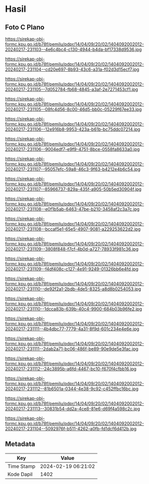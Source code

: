 # Hasil

## Foto C Plano

https://sirekap-obj-formc.kpu.go.id/b78f/pemilu/pdpr/14/04/09/20/02/1404092002012-20240217-231103--4e6c4bc4-c130-4944-b4da-bf17338d9536.jpg

https://sirekap-obj-formc.kpu.go.id/b78f/pemilu/pdpr/14/04/09/20/02/1404092002012-20240217-231104--cd20e697-8b93-43c6-a31a-f02d3d15ecf7.jpg

https://sirekap-obj-formc.kpu.go.id/b78f/pemilu/pdpr/14/04/09/20/02/1404092002012-20240217-231105--7d052784-fb68-4845-a3af-2e7271453cf1.jpg

https://sirekap-obj-formc.kpu.go.id/b78f/pemilu/pdpr/14/04/09/20/02/1404092002012-20240217-231105--08fc4d56-8c00-46d5-bb0c-05229f67ee33.jpg

https://sirekap-obj-formc.kpu.go.id/b78f/pemilu/pdpr/14/04/09/20/02/1404092002012-20240217-231106--12e916b8-9953-423a-b61b-bc75ddc07214.jpg

https://sirekap-obj-formc.kpu.go.id/b78f/pemilu/pdpr/14/04/09/20/02/1404092002012-20240217-231106--9004edf7-e9f9-4751-8bce-0558fa8633a0.jpg

https://sirekap-obj-formc.kpu.go.id/b78f/pemilu/pdpr/14/04/09/20/02/1404092002012-20240217-231107--95057efc-59a8-46c3-9f63-b4212e4b6c54.jpg

https://sirekap-obj-formc.kpu.go.id/b78f/pemilu/pdpr/14/04/09/20/02/1404092002012-20240217-231107--85966737-829a-435f-a905-50b5ed30904f.jpg

https://sirekap-obj-formc.kpu.go.id/b78f/pemilu/pdpr/14/04/09/20/02/1404092002012-20240217-231108--e0f1b5ab-6463-47be-b210-3458af2c3a7c.jpg

https://sirekap-obj-formc.kpu.go.id/b78f/pemilu/pdpr/14/04/09/20/02/1404092002012-20240217-231108--bccaf5e1-65e5-4907-9081-a229253622d2.jpg

https://sirekap-obj-formc.kpu.go.id/b78f/pemilu/pdpr/14/04/09/20/02/1404092002012-20240217-231109--3808f848-f7cf-4b0d-a727-78933f981c36.jpg

https://sirekap-obj-formc.kpu.go.id/b78f/pemilu/pdpr/14/04/09/20/02/1404092002012-20240217-231109--f4df408c-c127-4e91-9249-01326bb6e4fd.jpg

https://sirekap-obj-formc.kpu.go.id/b78f/pemilu/pdpr/14/04/09/20/02/1404092002012-20240217-231110--de92f2a1-2bdb-4de5-8325-a8d8b0254053.jpg

https://sirekap-obj-formc.kpu.go.id/b78f/pemilu/pdpr/14/04/09/20/02/1404092002012-20240217-231110--1dcca83b-639b-40c4-9900-684b03b96fe2.jpg

https://sirekap-obj-formc.kpu.go.id/b78f/pemilu/pdpr/14/04/09/20/02/1404092002012-20240217-231111--4b4dbc77-7779-4a31-8f9d-601c234e4e6e.jpg

https://sirekap-obj-formc.kpu.go.id/b78f/pemilu/pdpr/14/04/09/20/02/1404092002012-20240217-231111--2dab2a71-bc06-486f-be89-90e9de5e3fac.jpg

https://sirekap-obj-formc.kpu.go.id/b78f/pemilu/pdpr/14/04/09/20/02/1404092002012-20240217-231112--24c3895b-a6fd-4467-bc10-f670f4cfbb16.jpg

https://sirekap-obj-formc.kpu.go.id/b78f/pemilu/pdpr/14/04/09/20/02/1404092002012-20240217-231112--81b6501a-0344-4e38-9c92-c452ffbc16bc.jpg

https://sirekap-obj-formc.kpu.go.id/b78f/pemilu/pdpr/14/04/09/20/02/1404092002012-20240217-231113--30831b54-dd2a-4ce8-81e6-d69f4a598c2c.jpg

https://sirekap-obj-formc.kpu.go.id/b78f/pemilu/pdpr/14/04/09/20/02/1404092002012-20240217-231104--5092976f-b511-4262-a0fb-fd1dcf6d412b.jpg


## Metadata

| Key        | Value               |
| ---------- | ------------------- |
| Time Stamp | 2024-02-19 06:21:02 |
| Kode Dapil | 1402                |



